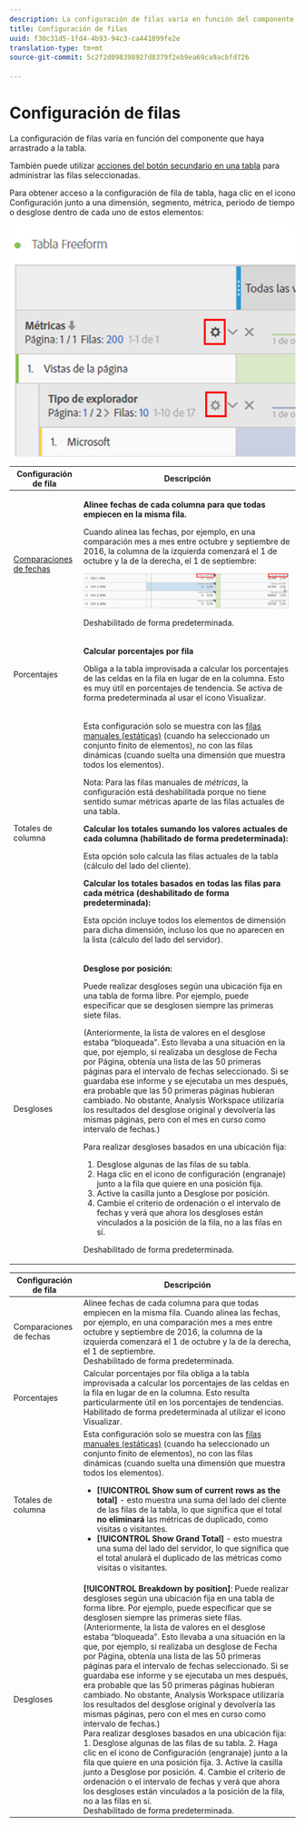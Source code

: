 ```yaml
---
description: La configuración de filas varía en función del componente que haya arrastrado a la tabla.
title: Configuración de filas
uuid: f30c31d5-1fd4-4b93-94c3-ca441099fe2e
translation-type: tm+mt
source-git-commit: 5c2f2d098398927d8379f2eb9ea69ca9acbfd726

---
```



# Configuración de filas

La configuración de filas varía en función del componente que haya arrastrado a la tabla.

También puede utilizar [acciones del botón secundario en una tabla](/help/analyze/analysis-workspace/visualizations/freeform-table.md) para administrar las filas seleccionadas.

Para obtener acceso a la configuración de fila de tabla, haga clic en el icono Configuración junto a una dimensión, segmento, métrica, periodo de tiempo o desglose dentro de cada uno de estos elementos:

![](assets/row-settings.png)

<table id="table_7ACE6413DB1F40349ED2860020F92E55"> 
 <thead> 
  <tr> 
   <th colname="col1" class="entry"> Configuración de fila </th> 
   <th colname="col2" class="entry"> Descripción </th> 
  </tr>
 </thead>
 <tbody> 
  <tr> 
   <td colname="col1"> <p><a href="/help/analyze/analysis-workspace/components/calendar-date-ranges/time-comparison.md"  > Comparaciones de fechas</a> </p> </td> 
   <td colname="col2"> <p><b>Alinee fechas de cada columna para que todas empiecen en la misma fila. </b> </p> <p>Cuando alinea las fechas, por ejemplo, en una comparación mes a mes entre octubre y septiembre de 2016, la columna de la izquierda comenzará el 1 de octubre y la de la derecha, el 1 de septiembre: </p> <p><img placement="break"  src="assets/add-time-period-column3.png" width="500px" id="image_99398B13FEDA4715B8B818DF6093CA37" /> </p> <p>Deshabilitado de forma predeterminada. </p> </td> 
  </tr> 
  <tr> 
   <td colname="col1"> <p>Porcentajes </p> </td> 
   <td colname="col2"> <p><b>Calcular porcentajes por fila</b> </p> <p>Obliga a la tabla improvisada a calcular los porcentajes de las celdas en la fila en lugar de en la columna. Esto es muy útil en porcentajes de tendencia. Se activa de forma predeterminada al usar el icono <span class="uicontrol">Visualizar</span>. </p> </td> 
  </tr> 
  <tr> 
   <td colname="col1"> <p>Totales de columna </p> </td> 
   <td colname="col2"> <p>Esta configuración solo se muestra con las  <a href="/help/analyze/analysis-workspace/build-workspace-project/column-row-settings/manual-vs-dynamic-rows.md"  > filas manuales (estáticas)</a> (cuando ha seleccionado un conjunto finito de elementos), no con las filas dinámicas (cuando suelta una dimensión que muestra todos los elementos). <p>Nota: Para las filas manuales de <i>métricas</i>, la configuración está deshabilitada porque no tiene sentido sumar métricas aparte de las filas actuales de una tabla. </p> </p> <p><b>Calcular los totales sumando los valores actuales de cada columna (habilitado de forma predeterminada):</b> </p> <p>Esta opción solo calcula las filas actuales de la tabla (cálculo del lado del cliente). </p> <p><b>Calcular los totales basados en todas las filas para cada métrica (deshabilitado de forma predeterminada):</b> </p> <p>Esta opción incluye todos los elementos de dimensión para dicha dimensión, incluso los que no aparecen en la lista (cálculo del lado del servidor). </p> </td> 
  </tr> 
  <tr> 
   <td colname="col1"> <p>Desgloses </p> </td> 
   <td colname="col2"> <p><b>Desglose por posición:</b> </p> <p>Puede realizar desgloses según una ubicación fija en una tabla de forma libre. Por ejemplo, puede especificar que se desglosen siempre las primeras siete filas. </p> <p>(Anteriormente, la lista de valores en el desglose estaba “bloqueada”. Esto llevaba a una situación en la que, por ejemplo, si realizaba un desglose de <span class="term">Fecha</span> por <span class="term">Página</span>, obtenía una lista de las 50 primeras páginas para el intervalo de fechas seleccionado. Si se guardaba ese informe y se ejecutaba un mes después, era probable que las 50 primeras páginas hubieran cambiado. No obstante, Analysis Workspace utilizaría los resultados del desglose original y devolvería las mismas páginas, pero con el mes en curso como intervalo de fechas.) </p> <p>Para realizar desgloses basados en una ubicación fija: </p> 
    <ol id="ol_A396A11566AA4F52BC3ABBC373CEF477"> 
     <li id="li_BDAB1E9A48D44944A4F7C31F1182B923">Desglose algunas de las filas de su tabla. </li> 
     <li id="li_C5610437D3714CCEB9F3C771864B4336">Haga clic en el icono de configuración (engranaje) junto a la fila que quiere en una posición fija. </li> 
     <li id="li_675E429DC3B94201978166F9408D30B1">Active la casilla junto a <span class="uicontrol">Desglose por posición</span>. </li> 
     <li id="li_E8A417D0D6D1438CAE825843BA0A7060">Cambie el criterio de ordenación o el intervalo de fechas y verá que ahora los desgloses están vinculados a la posición de la fila, no a las filas en sí. </li> 
    </ol> <p>Deshabilitado de forma predeterminada. </p> </td> 
  </tr> 
 </tbody> 
</table>

| Configuración de fila | Descripción |
|--- |--- |
| Comparaciones de fechas | Alinee fechas de cada columna para que todas empiecen en la misma fila.   Cuando alinea las fechas, por ejemplo, en una comparación mes a mes entre octubre y septiembre de 2016, la columna de la izquierda comenzará el 1 de octubre y la de la derecha, el 1 de septiembre.<br>Deshabilitado de forma predeterminada. |
| Porcentajes | Calcular porcentajes por fila obliga a la tabla improvisada a calcular los porcentajes de las celdas en la fila en lugar de en la columna. Esto resulta particularmente útil en los porcentajes de tendencias.<br>Habilitado de forma predeterminada al utilizar el icono Visualizar. |
| Totales de columna | Esta configuración solo se muestra con las  [ filas manuales (estáticas)](https://docs.adobe.com/content/help/es-ES/analytics/analyze/analysis-workspace/build-workspace-project/column-row-settings/manual-vs-dynamic-rows.html) (cuando ha seleccionado un conjunto finito de elementos), no con las filas dinámicas (cuando suelta una dimensión que muestra todos los elementos).<ul><li>**[!UICONTROL Show sum of current rows as the total]** - esto muestra una suma del lado del cliente de las filas de la tabla, lo que significa que el total **no eliminará** las métricas de duplicado, como visitas o visitantes.</li><li>**[!UICONTROL Show Grand Total]** - esto muestra una suma del lado del servidor, lo que significa que el total anulará el duplicado de las métricas como visitas o visitantes.</li></ul> |
| Desgloses | **[!UICONTROL Breakdown by position]**:  Puede realizar desgloses según una ubicación fija en una tabla de forma libre. Por ejemplo, puede especificar que se desglosen siempre las primeras siete filas.<br>(Anteriormente, la lista de valores en el desglose estaba “bloqueada”. Esto llevaba a una situación en la que, por ejemplo, si realizaba un desglose de Fecha por Página, obtenía una lista de las 50 primeras páginas para el intervalo de fechas seleccionado. Si se guardaba ese informe y se ejecutaba un mes después, era probable que las 50 primeras páginas hubieran cambiado. No obstante, Analysis Workspace utilizaría los resultados del desglose original y devolvería las mismas páginas, pero con el mes en curso como intervalo de fechas.)<br>Para realizar desgloses basados en una ubicación fija: 1. Desglose algunas de las filas de su tabla. 2. Haga clic en el icono de Configuración (engranaje) junto a la fila que quiere en una posición fija. 3. Active la casilla junto a Desglose por posición. 4. Cambie el criterio de ordenación o el intervalo de fechas y verá que ahora los desgloses están vinculados a la posición de la fila, no a las filas en sí.<br>Deshabilitado de forma predeterminada. |
